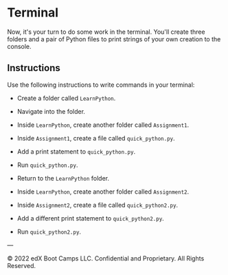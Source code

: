 # Terminal

Now, it's your turn to do some work in the terminal. You'll create three folders and a pair of Python files to print strings of your own creation to the console.

## Instructions

Use the following instructions to write commands in your terminal:

* Create a folder called `LearnPython`.

* Navigate into the folder.

* Inside `LearnPython`, create another folder called `Assignment1`.

* Inside `Assignment1`, create a file called `quick_python.py`.

* Add a print statement to `quick_python.py`.

* Run `quick_python.py`.

* Return to the `LearnPython` folder.

* Inside `LearnPython`, create another folder called `Assignment2`.

* Inside `Assignment2`, create a file called `quick_python2.py`.

* Add a different print statement to `quick_python2.py`.

* Run `quick_python2.py`.

—

© 2022 edX Boot Camps LLC. Confidential and Proprietary. All Rights Reserved.

